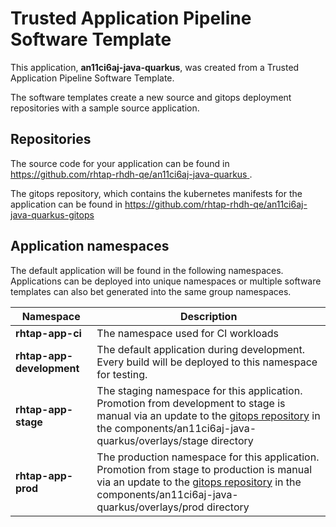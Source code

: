 # Trusted Application Pipeline Software Template

This application, **an11ci6aj-java-quarkus**, was created from a Trusted Application Pipeline Software Template.

The software templates create a new source and gitops deployment repositories with a sample source application. 

## Repositories

The source code for your application can be found in [https://github.com/rhtap-rhdh-qe/an11ci6aj-java-quarkus ](https://github.com/rhtap-rhdh-qe/an11ci6aj-java-quarkus ).
 
The gitops repository, which contains the kubernetes manifests for the application can be found in 
[https://github.com/rhtap-rhdh-qe/an11ci6aj-java-quarkus-gitops ](https://github.com/rhtap-rhdh-qe/an11ci6aj-java-quarkus-gitops ) 

## Application namespaces 

The default application will be found in the following namespaces. Applications can be deployed into unique namespaces or multiple software templates can also bet generated into the same group namespaces.  

|  Namespace   |  Description   |  
| -------- | -------- |
| **rhtap-app-ci** | The namespace used for CI workloads |
| **rhtap-app-development** | The default application during development. Every build will be deployed to this namespace for testing. |
| **rhtap-app-stage** | The staging namespace for this application. Promotion from development to stage is manual via an update to the [gitops repository](https://github.com/rhtap-rhdh-qe/an11ci6aj-java-quarkus-gitops ) in the components/an11ci6aj-java-quarkus/overlays/stage directory |
| **rhtap-app-prod** | The production namespace for this application. Promotion from stage to production is manual via an update to the [gitops repository](https://github.com/rhtap-rhdh-qe/an11ci6aj-java-quarkus-gitops ) in the components/an11ci6aj-java-quarkus/overlays/prod directory |